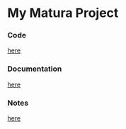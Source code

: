 # My Matura Project

### Code
[here](/code)

### Documentation
[here](/documentation)

### Notes
[here](/notes)